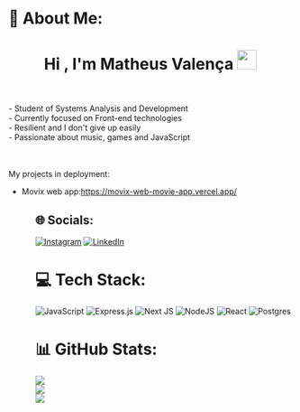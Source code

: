 # 💫 About Me:
<h1 align="center"><b>Hi , I'm Matheus Valença </b><img src="https://media.giphy.com/media/hvRJCLFzcasrR4ia7z/giphy.gif" width="35"></h1><br><br>- Student of Systems Analysis and Development<br>- Currently focused on Front-end technologies<br>- Resilient and I don't give up easily<br>- Passionate about music, games and JavaScript<br><br><br>

<p>My projects in deployment:<p/>
<ul>
  <li>Movix web app:<a href="https://movix-web-movie-app.vercel.app/">https://movix-web-movie-app.vercel.app/<a/></li>
<ul/>


## 🌐 Socials:
[![Instagram](https://img.shields.io/badge/Instagram-%23E4405F.svg?logo=Instagram&logoColor=white)](https://instagram.com/matheus__valenca) [![LinkedIn](https://img.shields.io/badge/LinkedIn-%230077B5.svg?logo=linkedin&logoColor=white)](https://linkedin.com/in/francisco-matheus-valença-13b730226) 

# 💻 Tech Stack:
![JavaScript](https://img.shields.io/badge/javascript-%23323330.svg?style=for-the-badge&logo=javascript&logoColor=%23F7DF1E) ![Express.js](https://img.shields.io/badge/express.js-%23404d59.svg?style=for-the-badge&logo=express&logoColor=%2361DAFB) ![Next JS](https://img.shields.io/badge/Next-black?style=for-the-badge&logo=next.js&logoColor=white) ![NodeJS](https://img.shields.io/badge/node.js-6DA55F?style=for-the-badge&logo=node.js&logoColor=white) ![React](https://img.shields.io/badge/react-%2320232a.svg?style=for-the-badge&logo=react&logoColor=%2361DAFB) ![Postgres](https://img.shields.io/badge/postgres-%23316192.svg?style=for-the-badge&logo=postgresql&logoColor=white)

# 📊 GitHub Stats:
![](https://github-readme-stats.vercel.app/api?username=Matheus351&theme=gotham&hide_border=false&include_all_commits=false&count_private=true)<br/>
![](https://github-readme-streak-stats.herokuapp.com/?user=Matheus351&theme=gotham&hide_border=false)<br/>
![](https://github-readme-stats.vercel.app/api/top-langs/?username=Matheus351&theme=gotham&hide_border=false&include_all_commits=false&count_private=true&layout=compact)

<!-- Proudly created with GPRM ( https://gprm.itsvg.in ) -->

<!-- Proudly created with GPRM ( https://gprm.itsvg.in ) -->
